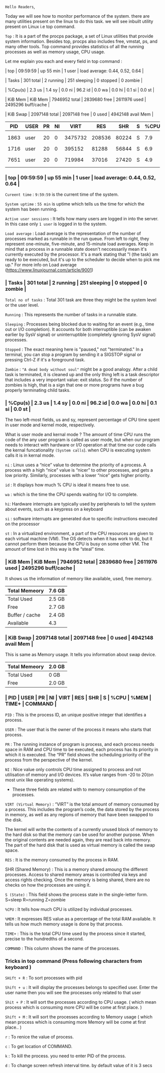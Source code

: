
`Hello Readers`,

Today we will see how to monitor performance of the system. there are many utilities present on the linux to do this task.
we will see inbuilt utility present on Linux i.e top command.


`Top` : It is a part of the procps package, a set of Linux utilities that provide system information. Besides top, procps also includes free, vmstat, ps, and many other tools. Top command provides statistics of all the running processes as well as memory usage, CPU usage. 

Let me explain you each and every field in top command :                                                                     

| top | 09:59:59 | up 55 min |  1 user | load average: 0.44, 0.52, 0.64 |


| Tasks | 301 total | 2 running | 251 sleeping | 0 stopped | 0 zombie |


| %Cpu(s) |  2.3 us |  1.4 sy | 0.0 ni | 96.2 id | 0.0 wa | 0.0 hi | 0.1 si | 0.0 st |


| KiB Mem | KiB Mem | 7946952 total | 2839680 free | 2611976 used | 2495296 buff/cache |


| KiB Swap |  2097148 total |  2097148 free | 0 used | 4942148 avail Mem |


| PID | USER | PR | NI | VIRT | RES |  SHR | S | %CPU | %MEM |  TIME+ | COMMAND |  
|---|---|---|---|---|---|---|---|---|---|---|---|
|1863 | user | 20 |  0 | 3475732 | 208536 | 80224 | S | 7.9 | 2.6 |  10:44.91 | gnome-shell |
| 1716 | user | 20 | 0 | 395152 | 81288 | 56844 | S | 6.9 | 1.0 | 7:59.85 | Xorg |
| 7651 | user | 20 | 0 | 719984 | 37016 | 27420 | S | 4.9 | 0.5 | 0:00.88 | gnome-terminal |

                                                                                                                         

### | top | 09:59:59 | up 55 min |  1 user | load average: 0.44, 0.52, 0.64 |

`Cureent time` : `9:59:59` is the current time of the system.

`System uptime` : `55 min` is uptime which tells us the time for which the system has been running.

`Active user sessions` : It tells how many users are logged in into the server. In this case only `1 user` is logged in to the system.

`Load average` : Load average is the representation of the number of processes marked as runnable in the run queue. 
From left to right, they represent one-minute, five-minute, and 15-minute load averages.
Keep in mind that a process in a runnable state doesn't neccessarily mean it's currently executed by the processor.
It's a mark stating that "I (the task) am ready to be executed, but it's up to the scheduler to decide when to pick me up."
For more info on Load average (https://www.linuxjournal.com/article/9001)


### | Tasks | 301 total | 2 running | 251 sleeping | 0 stopped | 0 zombie |

`Total no of tasks` : Total 301 task are three they might be the system level or the user level.

`Running` : This represents the number of tasks in a runnable state.

`Sleeping` : Processes being blocked due to waiting for an event (e.g., time out or I/O completion). 
It accounts for both interruptible (can be awaken earlier by SysV signal) or uninterruptible (completely ignoring SysV signal) processes.

`Stopped` : The exact meaning here is "paused," not "terminated." 
In a terminal, you can stop a program by sending it a SIGSTOP signal or pressing Ctrl-Z if it's a foreground task.

`Zombie` : `"A dead body without soul"` might be a good analogy.
After a child task is terminated, it is cleaned up and the only thing left is a task descriptor that includes a very important value: exit status. 
So if the number of zombies is high, that is a sign that one or more programs have a bug properly terminating child tasks.


### | %Cpu(s) |  2.3 us |  1.4 sy | 0.0 ni | 96.2 id | 0.0 wa | 0.0 hi | 0.1 si | 0.0 st |


The two left-most fields, us and sy, represent percentage of CPU time spent in user mode and kernel mode, respectively.

What is user mode and kernal mode ?
The amount of time CPU runs the code of the any user program is called as user mode, but when our program needs to interact with hardware or I/O operation at that time our code calls the kernal funcationality `(System calls`). when CPU is executing system calls it is in kernal mode.

`ni` : Linux uses a “nice” value to determine the priority of a process. A process with a high “nice” value is “nicer” to other processes, and gets a low priority. Similarly, processes with a lower “nice” gets higher priority.

`id` : It displays how much % CPU is ideal it means free to use.

`wa` : which is the time the CPU spends waiting for I/O to complete.

`hi`: Hardware interrupts are typically used by peripherals to tell the system about events, such as a keypress on a keyboard


`si` : software interrupts are generated due to specific instructions executed on the processor

`st` : In a virtualized environment, a part of the CPU resources are given to each virtual machine (VM). The OS detects when it has work to do, but it cannot perform them because the CPU is busy on some other VM. The amount of time lost in this way is the “steal” time.

 
 ### | KiB Mem | KiB Mem | 7946952 total | 2839680 free | 2611976 used | 2495296 buff/cache |


It shows us the information of memory like available, used, free memory.

| Total Memeory | 7.6 GB |
|---|---|
| Total Used | 2.5 GB |
| Free | 2.7 GB |
| Buffer / cache | 2.4 GB |
| Available | 4.3 |


### | KiB Swap |  2097148 total |  2097148 free | 0 used | 4942148 avail Mem |

This is same as Memory usage. It tells you information about swap device.

| Total Memeory | 2.0	 GB|
|---|---|
| Total Used | 0 GB |
| Free | 2.0 GB |


### | PID |	USER | PR | NI | VIRT | RES | SHR | S | %CPU | %MEM | TIME+ | COMMAND | 

`PID` : This is the process ID, an unique positive integer that identifies a process.

`USER` : The user that is the owner of the process it means who starts that process.

`PR` : The running instance of program is process, and each process needs space in RAM and CPU time to be executed, each process has its priority in which it is executed. The “PR” field shows the scheduling priority of the process from the perspective of the kernel.

`NI` : Nice value only controls CPU time assigned to process and not utilisation of memory and I/O devices.
It’s value ranges from -20 to 20(on most unix like operating systems).

+ These three fields are related with to memory consumption of the processes. 

`VIRT (Virtual Memory)` : “VIRT” is the total amount of memory consumed by a process. This includes the program’s code, the data stored by the process in memory, as well as any regions of memory that have been swapped to the disk.


The kernel will write the contents of a currently unused block of memory to the hard disk so that the memory can be used for another purpose. When the original contents are needed again, they are read back into memory. The part of the hard disk that is used as virtual memory is called the swap space.

`RES` : It is the memory consumed by the process in RAM.

SHR (Shared Memory) : This is a memory shared amoung the different processes. Access to shared memory areas is controlled via keys and access rights checking. Once the memory is being shared, there are no checks on how the processes are using it.


`S (State)` : This field shows the process state in the single-letter form. S=sleep R=running Z=zombie

`%CPU` : It tells how much CPU is utilized by individual processes.

`%MEM` : It expresses RES value as a percentage of the total RAM available. It tells us how much memory usage is done by that process.

`TIME+` : This is the total CPU time used by the process since it started, precise to the hundredths of a second.

`COMMAND` : This column shows the name of the processes.


### Tricks in top command (Press following characters from keyboard )

`SHift + R` : To sort processes with pid

`Shift + u` : It will display the processes belongs to specified user. Enter the user name then you will see the processes only related to that user

`Shit + P` : It will sort the processes according to CPU usage. ( which mean process which is consuming more CPU will be come at first place. )

`Shift + M` : It will sort the processes according to Memory usage ( which mean process which is consuming more Memory will be come at first place.. )

`r` : To renice the value of process.

`c` : To get location of COMMAND.

`k` : To kill the process. you need to enter PID of the process.

`d` : To change screen refresh interval time. by default value of it is 3 secs
